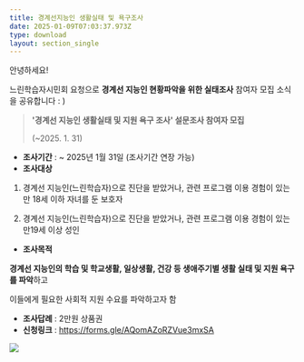 ```yaml
---
title: 경계선지능인 생활실태 및 욕구조사
date: 2025-01-09T07:03:37.973Z
type: download
layout: section_single
---
```

<!--StartFragment-->

안녕하세요!

느린학습자시민회 요청으로 **경계선 지능인 현황파악을 위한 실태조사** 참여자 모집 소식을 공유합니다 : )

> **'경계선 지능인 생활실태 및 지원 욕구 조사' 설문조사 참여자 모집**
>
> (~2025. 1. 31)

* **조사기간** : ~ 2025년 1월 31일 (조사기간 연장 가능)
* **조사대상**

1) 경계선 지능인(느린학습자)으로 진단을 받았거나, 관련 프로그램 이용 경험이 있는 만 18세 이하 자녀를 둔 보호자

2) 경계선 지능인(느린학습자)으로 진단을 받았거나, 관련 프로그램 이용 경험이 있는 만19세 이상 성인

* **조사목적**

**경계선 지능인의 학습 및 학교생활, 일상생활, 건강 등 생애주기별 생활 실태 및 지원 욕구를 파악**하고

이들에게 필요한 사회적 지원 수요를 파악하고자 함

* **조사답례** : 2만원 상품권
* **신청링크** : <https://forms.gle/AQomAZoRZVue3mxSA>

<!--EndFragment-->

![](/uploads/kakaotalk_20250109_160156924.png)